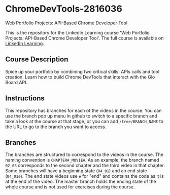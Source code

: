 # ChromeDevTools-2816036
Web Portfolio Projects: API-Based Chrome Developer Tool

This is the repository for the LinkedIn Learning course 'Web Portfolio Projects: API-Based Chrome Developer Tool'. The full course is available on [LinkedIn Learning](https://www.linkedin.com/learning/).

## Course Description
Spice up your portfolio by combining two critical skills: APIs calls and tool creation. Learn how to build Chrome DevTools that interact with the Glo Board API.

## Instructions
This repository has branches for each of the videos in the course. You can use the branch pop up menu in github to switch to a specific branch and take a look at the course at that stage, or you can add `/tree/BRANCH_NAME` to the URL to go to the branch you want to access.

## Branches
The branches are structured to correspond to the videos in the course. The naming convention is `CHAPTER#_MOVIE#`. As an example, the branch named `02_03` corresponds to the second chapter and the third video in that chapter. 
Some branches will have a beginning state (`04_01`) and an end state (`04_01e`). The end state videos use `e` for "end" and contains the code as it is at the end of the video. The master branch holds the ending state of the whole course and is not used for exercises during the course.

